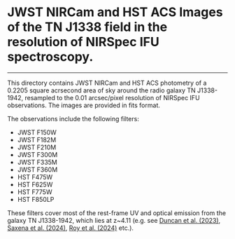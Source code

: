 # JWST NIRCam and HST ACS Images of the TN J1338 field in the resolution of NIRSpec IFU spectroscopy.

---

This directory contains JWST NIRCam and HST ACS photometry of a 0.2205 square acrsecond area of sky around the radio galaxy TN J1338-1942, resampled to the 0.01 arcsec/pixel resolution of NIRSpec IFU observations. The images are provided in fits format.

The observations include the following filters:
* JWST F150W
* JWST F182M
* JWST F210M
* JWST F300M
* JWST F335M
* JWST F360M
* HST F475W
* HST F625W
* HST F775W
* HST F850LP

These filters cover most of the rest-frame UV and optical emission from the galaxy TN J1338-1942, which lies at z~4.11 (e.g. see [Duncan et al. (2023)](https://academic.oup.com/mnras/article/522/3/4548/7147315), [Saxena et al. (2024)](https://arxiv.org/abs/2401.12199), [Roy et al. (2024)](https://arxiv.org/abs/2401.11612) etc.). 
